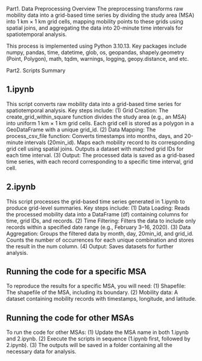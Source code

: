 Part1. Data Preprocessing Overview
The preprocessing transforms raw mobility data into a grid-based time series by dividing the study area (MSA) into 1 km × 1 km grid cells, mapping mobility points to these grids using spatial joins, and aggregating the data into 20-minute time intervals for spatiotemporal analysis.

This process is implemented using Python 3.10.13. Key packages include numpy, pandas, time, datetime, glob, os, geopandas, shapely.geometry (Point, Polygon), math, tqdm, warnings, logging, geopy.distance, and etc.

Part2. Scripts Summary
##  1.ipynb
This script converts raw mobility data into a grid-based time series for spatiotemporal analysis. Key steps include:
(1) Grid Creation: The create_grid_within_square function divides the study area (e.g., an MSA) into uniform 1 km × 1 km grid cells. Each grid cell is stored as a polygon in a GeoDataFrame with a unique grid_id.
(2) Data Mapping: The process_csv_file function: Converts timestamps into months, days, and 20-minute intervals (20min_id). Maps each mobility record to its corresponding grid cell using spatial joins. Outputs a dataset with matched grid IDs for each time interval.
(3) Output: The processed data is saved as a grid-based time series, with each record corresponding to a specific time interval, grid cell.

## 2.ipynb
This script processes the grid-based time series generated in 1.ipynb to produce grid-level summaries. Key steps include:
(1) Data Loading: Reads the processed mobility data into a DataFrame (df) containing columns for time, grid IDs, and records.
(2) Time Filtering: Filters the data to include only records within a specified date range (e.g., February 3–16, 2020).
(3) Data Aggregation: Groups the filtered data by month, day, 20min_id, and grid_id. Counts the number of occurrences for each unique combination and stores the result in the num column.
(4) Output: Saves datasets for further analysis.

## Running the code for a specific MSA
To reproduce the results for a specific MSA, you will need:
(1) Shapefile: The shapefile of the MSA, including its boundary.
(2) Mobility data: A dataset containing mobility records with timestamps, longitude, and latitude.

## Running the code for other MSAs
To run the code for other MSAs:
(1) Update the MSA name in both 1.ipynb and 2.ipynb.
(2) Execute the scripts in sequence (1.ipynb first, followed by 2.ipynb).
(3) The outputs will be saved in a folder containing all the necessary data for analysis.



